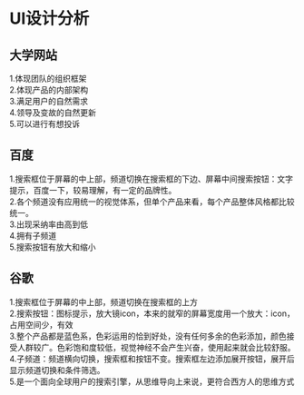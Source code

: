 # UI设计分析  
## 大学网站  
1.体现团队的组织框架  
2.体现产品的内部架构  
3.满足用户的自然需求  
4.领导及变故的自然更新  
5.可以进行有想投诉  
## 百度  
1.搜索框位于屏幕的中上部，频道切换在搜索框的下边、屏幕中间搜索按钮：文字提示，百度一下，较易理解，有一定的品牌性。  
2.各个频道没有应用统一的视觉体系，但单个产品来看，每个产品整体风格都比较统一。  
3.出现采纳率由高到低    
4.拥有子频道  
5.搜索按钮有放大和缩小  
## 谷歌  
1.搜索框位于屏幕的中上部，频道切换在搜索框的上方  
2.搜索按钮：图标提示，放大镜icon，本来的就窄的屏幕宽度用一个放大：icon，占用空间少，有效  
3.整个产品都是蓝色系，色彩运用的恰到好处，没有任何多余的色彩添加，颜色接受人群较广。色彩饱和度较低，视觉神经不会产生兴奋，使用起来就会比较舒服。  
4.子频道：频道横向切换，搜索框和按钮不变。搜索框左边添加展开按钮，展开后显示频道切换和条件筛选。  
5.是一个面向全球用户的搜索引擎，从思维导向上来说，更符合西方人的思维方式  
